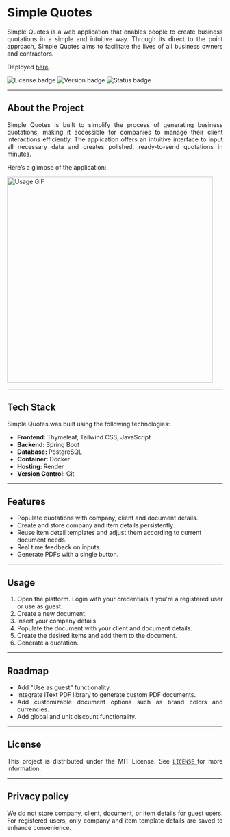 # Simple Quotes

<p align="justify">Simple Quotes is a web application that enables people to create business quotations in a simple and intuitive way. Through its direct to the point approach, Simple Quotes aims to facilitate the lives of all business owners and contractors.</p>

<p align="justify">Deployed <a href="https://simplequotes.ssaxel03.com">here</a>.</p>

<img alt="License badge" src="https://img.shields.io/github/license/ssaxel03/simple-quote?style=flat&label=License&labelColor=%23262626&color=%239DE13D" /> <img alt="Version badge" src="https://img.shields.io/badge/dynamic/xml?url=https%3A%2F%2Fraw.githubusercontent.com%2Fssaxel03%2Fsimple-quote%2Frefs%2Fheads%2Fprod%2Fpom.xml&query=%2F*%5Blocal-name()%3D'project'%5D%2F*%5Blocal-name()%3D'version'%5D&label=Version&labelColor=%23262626&color=%239DE13D" /> <img alt="Status badge" src="https://img.shields.io/website?url=https%3A%2F%2Fsimplequotes.ssaxel03.com&up_message=Online&up_color=%239DE13D&down_message=Offline&down_color=%23E13D3D&style=flat&label=Status&labelColor=%23262626" />

---

## About the Project

<p align="justify">Simple Quotes is built to simplify the process of generating business quotations, making it accessible for companies to manage their client interactions efficiently. The application offers an intuitive interface to input all necessary data and creates polished, ready-to-send quotations in minutes.</p>

<p align="justify">Here’s a glimpse of the application:</p>

<img width="480" alt="Usage GIF" src="https://github.com/user-attachments/assets/3aa5e896-2ac5-47e9-aa50-166df1c59656" />

---

## Tech Stack

<p align="justify">Simple Quotes was built using the following technologies:</p>

<ul>
  <li align="justify"><strong>Frontend: </strong>Thymeleaf, Tailwind CSS, JavaScript</li>
  <li align="justify"><strong>Backend: </strong>Spring Boot</li>
  <li align="justify"><strong>Database: </strong>PostgreSQL</li>
  <li align="justify"><strong>Container: </strong>Docker</li>
  <li align="justify"><strong>Hosting: </strong>Render</li>
  <li align="justify"><strong>Version Control: </strong>Git</li>
</ul>

---

## Features

<ul>
  <li>Populate quotations with company, client and document details.</li>
  <li>Create and store company and item details persistently.</li>
  <li>Reuse item detail templates and adjust them according to current document needs.</li>
  <li>Real time feedback on inputs.</li>
  <li>Generate PDFs with a single button.</li>
</ul>

---

## Usage

<ol>
  <li align="justify">Open the platform. Login with your credentials if you're a registered user or use as guest.</li>
  <li align="justify">Create a new document.</li>
  <li align="justify">Insert your company details.</li>
  <li align="justify">Populate the document with your client and document details.</li>
  <li align="justify">Create the desired items and add them to the document.</li>
  <li align="justify">Generate a quotation.</li>
</ol>

---

## Roadmap

<ul>
  <li align="justify">Add "Use as guest" functionality.</li>
  <li align="justify">Integrate iText PDF library to generate custom PDF documents.</li>
  <li align="justify">Add customizable document options such as brand colors and currencies.</li>
  <li align="justify">Add global and unit discount functionality.</li>
</ul>

---

## License

<p align="justify">This project is distributed under the MIT License. See <a href="https://github.com/ssaxel03/simple-quote/blob/prod/LICENSE"> <code>LICENSE</code> </a> for more information.</p>

---

## Privacy policy
<p align="justify">We do not store company, client, document, or item details for guest users. For registered users, only company and item template details are saved to enhance convenience.</p>
